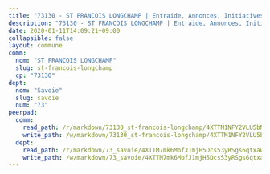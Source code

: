 ```yaml
---
title: "73130 - ST FRANCOIS LONGCHAMP | Entraide, Annonces, Initiatives"
description: "73130 - ST FRANCOIS LONGCHAMP | Entraide, Annonces, Initiatives"
date: 2020-01-11T14:09:21+09:00
collapsible: false
layout: commune
comm:
  nom: "ST FRANCOIS LONGCHAMP"
  slug: st-francois-longchamp
  cp: "73130"
dept:
  nom: "Savoie"
  slug: savoie
  num: "73"
peerpad:
  comm:
    read_path: /r/markdown/73130_st-francois-longchamp/4XTTM1NFY2VLU5bNgYfvVEHt2TV1t3TDfny7Gj5ERtMyLrCv1
    write_path: /w/markdown/73130_st-francois-longchamp/4XTTM1NFY2VLU5bNgYfvVEHt2TV1t3TDfny7Gj5ERtMyLrCv1-K3TgTcG8wo6k79K2VWeorWEKEFSYfuU4aTdkteqbnaNdvtD7aLadYLkPCEn3DGWLcdVm3J74BkuMdUdfCC4nYSjUdyPdabL3Lpubijq3kCQEo7jwZaUKTVwn7GyRMaC9yDwqeceH
  dept:
    read_path: /r/markdown/73_savoie/4XTTM7mk6MofJ1mjH5Dcs53yRSgs6qtxaWYjKD54ttqHGEMur
    write_path: /w/markdown/73_savoie/4XTTM7mk6MofJ1mjH5Dcs53yRSgs6qtxaWYjKD54ttqHGEMur-K3TgTorsK1WLw8S2EgnkoX8tJEgZgam6ANhvqrVqNfiz9fX8kbMKu5AF1rqzXyxMRZgoVPrb5EERe3PeBhqF1SBfP5G1PJnvsDUF2LQSxevobpkDM4djQDebTYoo6Yx53thenJpY
---
```


